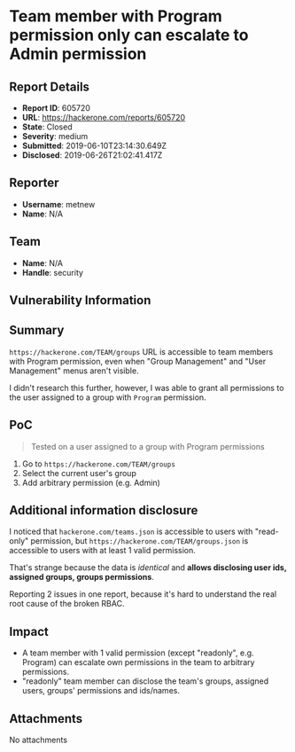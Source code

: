 # Team member with Program permission only can escalate to Admin permission

## Report Details
- **Report ID**: 605720
- **URL**: https://hackerone.com/reports/605720
- **State**: Closed
- **Severity**: medium
- **Submitted**: 2019-06-10T23:14:30.649Z
- **Disclosed**: 2019-06-26T21:02:41.417Z

## Reporter
- **Username**: metnew
- **Name**: N/A

## Team
- **Name**: N/A
- **Handle**: security

## Vulnerability Information
## Summary

`https://hackerone.com/TEAM/groups` URL is accessible to team members with Program permission, even when "Group Management" and "User Management" menus aren't visible.

I didn't research this further, however, I was able to grant all permissions to the user assigned to a group with `Program` permission.

## PoC

> Tested on a user assigned to a group with Program permissions

1. Go to `https://hackerone.com/TEAM/groups`
2. Select the current user's group
3. Add arbitrary permission (e.g. Admin)

## Additional information disclosure

I noticed that `hackerone.com/teams.json` is accessible to users with "read-only" permission, but `https://hackerone.com/TEAM/groups.json` is accessible to users with at least 1 valid permission. 

That's strange because the data is *identical* and **allows disclosing user ids, assigned groups, groups permissions**.

Reporting 2 issues in one report, because it's hard to understand the real root cause of the broken RBAC.

## Impact

- A team member with 1 valid permission (except "readonly", e.g. Program) can escalate own permissions in the team to arbitrary permissions.
- "readonly" team member can disclose the team's groups, assigned users, groups' permissions and ids/names.

## Attachments
No attachments
